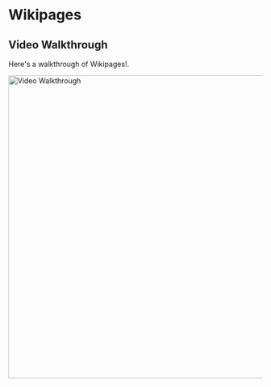 # Wikipages


## Video Walkthrough

Here's a walkthrough of Wikipages!.

<img src='https://media.giphy.com/media/20J0vWek6D942Js3H0/giphy.gif' title='Video Walkthrough' width='600' alt='Video Walkthrough' />



